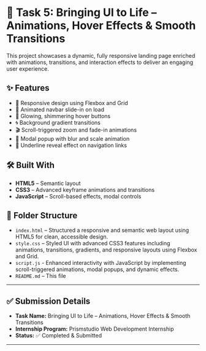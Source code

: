 # 🌟 Task 5: Bringing UI to Life – Animations, Hover Effects & Smooth Transitions

This project showcases a dynamic, fully responsive landing page enriched with animations, transitions, and interaction effects to deliver an engaging user experience.

## ✨ Features

- 📱 Responsive design using Flexbox and Grid
- 🔁 Animated navbar slide-in on load
- 💫 Glowing, shimmering hover buttons
- 🌀 Background gradient transitions
- 🎬 Scroll-triggered zoom and fade-in animations
- 🌈 Modal popup with blur and scale animation
- 🧩 Underline reveal effect on navigation links

## 🛠️ Built With

- **HTML5** – Semantic layout
- **CSS3** – Advanced keyframe animations and transitions
- **JavaScript** – Scroll-based effects, modal controls

## 📁 Folder Structure

- `index.html` – Structured a responsive and semantic web layout using HTML5 for clean, accessible design.
- `style.css` – Styled UI with advanced CSS3 features including animations, transitions, gradients, and responsive layouts using Flexbox and Grid.
- `script.js` - Enhanced interactivity with JavaScript by implementing scroll-triggered animations, modal popups, and dynamic effects.
- `README.md` – This file 

---

## ✅ Submission Details

- **Task Name:** Bringing UI to Life – Animations, Hover Effects & Smooth Transitions
- **Internship Program:** Prismstudio Web Development Internship  
- **Status:** ✅ Completed & Submitted  

---